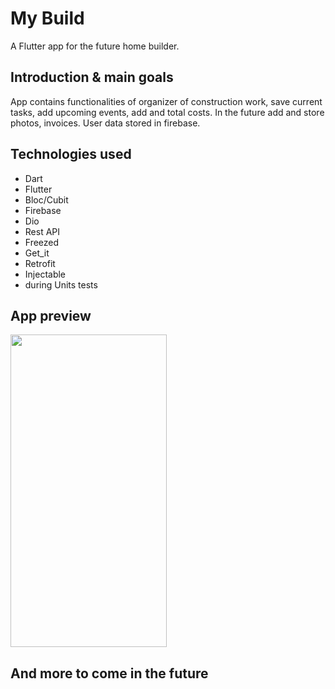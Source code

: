 # My Build

A Flutter app for the future home builder.

## Introduction & main goals

App contains functionalities of organizer of construction work, save current tasks, add upcoming events, add and total costs. In the future add and store photos, invoices. User data stored in firebase.

## Technologies used

- Dart
- Flutter
- Bloc/Cubit
- Firebase
- Dio
- Rest API
- Freezed
- Get_it
- Retrofit
- Injectable
- during Units tests

## App preview

<img src="https://user-images.githubusercontent.com/119503550/221243506-c1126572-2d1e-4635-8727-f0bc0e879e1c.gif" width="250" height="500">

## And more to come in the future 

